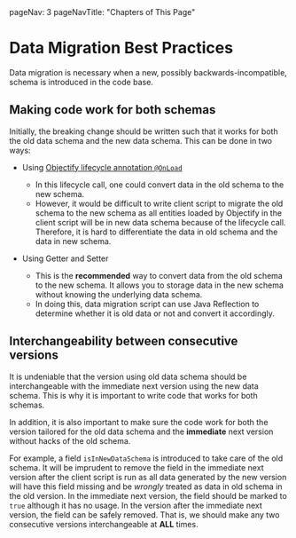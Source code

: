 <frontmatter>
  pageNav: 3
  pageNavTitle: "Chapters of This Page"
</frontmatter>

# Data Migration Best Practices

Data migration is necessary when a new, possibly backwards-incompatible, schema is introduced in the code base.

## Making code work for both schemas

Initially, the breaking change should be written such that it works for both the old data schema and the new data schema. This can be done in two ways:

* Using [Objectify lifecycle annotation `@OnLoad`](https://github.com/objectify/objectify/wiki/LifecycleCallbacks)
  * In this lifecycle call, one could convert data in the old schema to the new schema.
  * However, it would be difficult to write client script to migrate the old schema to the new schema as all entities loaded by Objectify in the client script will be in new data schema because of the lifecycle call. Therefore, it is hard to differentiate the data in old schema and the data in new schema.

* Using Getter and Setter
  * This is the **recommended** way to convert data from the old schema to the new schema. It allows you to storage data in the new schema without knowing the underlying data schema.
  * In doing this, data migration script can use Java Reflection to determine whether it is old data or not and convert it accordingly.

## Interchangeability between consecutive versions

It is undeniable that the version using old data schema should be interchangeable with the immediate next version using the new data schema. This is why it is important to write code that works for both schemas.

In addition, it is also important to make sure the code work for both the version tailored for the old data schema and the **immediate** next version without hacks of the old schema.

For example, a field `isInNewDataSchema` is introduced to take care of the old schema. It will be imprudent to remove the field in the immediate next version after the client script is run as all data generated by the new version will have this field missing and be *wrongly* treated as data in old schema in the old version.
In the immediate next version, the field should be marked to `true` although it has no usage. In the version after the immediate next version, the field can be safely removed. That is, we should make any two consecutive versions interchangeable at **ALL** times.
